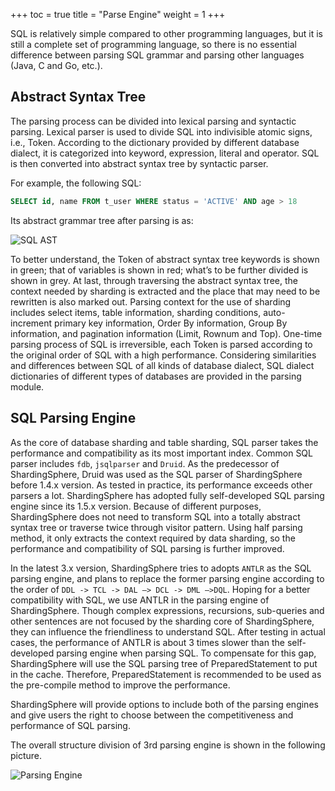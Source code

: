 +++
toc = true
title = "Parse Engine"
weight = 1
+++

SQL is relatively simple compared to other programming languages, but it is still a complete set of programming language, 
so there is no essential difference between parsing SQL grammar and parsing other languages (Java, C and Go, etc.).

## Abstract Syntax Tree

The parsing process can be divided into lexical parsing and syntactic parsing. 
Lexical parser is used to divide SQL into indivisible atomic signs, i.e., Token. 
According to the dictionary provided by different database dialect, it is categorized into keyword, expression, literal and operator. 
SQL is then converted into abstract syntax tree by syntactic parser.

For example, the following SQL:

```sql
SELECT id, name FROM t_user WHERE status = 'ACTIVE' AND age > 18
```

Its abstract grammar tree after parsing is as:

![SQL AST](http://shardingsphere.jd.com/document/current/img/sharding/sql_ast.png)

To better understand, the Token of abstract syntax tree keywords is shown in green; that of variables is shown in red; what’s to be further divided is shown in grey.
At last, through traversing the abstract syntax tree, the context needed by sharding is extracted and the place that may need to be rewritten is also marked out. 
Parsing context for the use of sharding includes select items, table information, sharding conditions, auto-increment primary key information, Order By information, Group By information, and pagination information (Limit, Rownum and Top). 
One-time parsing process of SQL is irreversible, each Token is parsed according to the original order of SQL with a high performance. 
Considering similarities and differences between SQL of all kinds of database dialect, SQL dialect dictionaries of different types of databases are provided in the parsing module.

## SQL Parsing Engine

As the core of database sharding and table sharding, SQL parser takes the performance and compatibility as its most important index. 
Common SQL parser includes `fdb`, `jsqlparser` and `Druid`. As the predecessor of ShardingSphere, Druid was used as the SQL parser of ShardingSphere before 1.4.x version. 
As tested in practice, its performance exceeds other parsers a lot.
ShardingSphere has adopted fully self-developed SQL parsing engine since its 1.5.x version. 
Because of different purposes, ShardingSphere does not need to transform SQL into a totally abstract syntax tree or traverse twice through visitor pattern. 
Using half parsing method, it only extracts the context required by data sharding, so the performance and compatibility of SQL parsing is further improved.

In the latest 3.x version, ShardingSphere tries to adopts `ANTLR` as the SQL parsing engine, and plans to replace the former parsing engine according to the order of `DDL -> TCL -> DAL –> DCL -> DML –>DQL`. 
Hoping for a better compatibility with SQL, we use ANTLR in the parsing engine of ShardingSphere. 
Though complex expressions, recursions, sub-queries and other sentences are not focused by the sharding core of ShardingSphere, they can influence the friendliness to understand SQL. 
After testing in actual cases, the performance of ANTLR is about 3 times slower than the self-developed parsing engine when parsing SQL. 
To compensate for this gap, ShardingSphere will use the SQL parsing tree of PreparedStatement to put in the cache. 
Therefore, PreparedStatement is recommended to be used as the pre-compile method to improve the performance.

ShardingSphere will provide options to include both of the parsing engines and give users the right to choose between the competitiveness and performance of SQL parsing.

The overall structure division of 3rd parsing engine is shown in the following picture.

![Parsing Engine](http://shardingsphere.jd.com/document/current/img/sharding/parsing_architecture_en.png)
